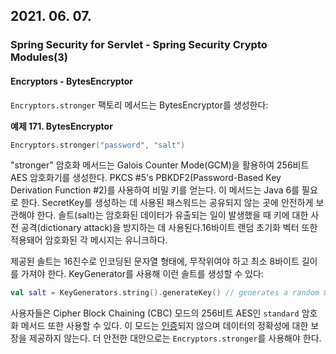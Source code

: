 ## 2021. 06. 07.

### Spring Security for Servlet - Spring Security Crypto Modules(3)

#### Encryptors - BytesEncryptor

`Encryptors.stronger` 팩토리 메서드는 BytesEncryptor를 생성한다:

**예제 171. BytesEncryptor**

```kotlin
Encryptors.stronger("password", "salt")
```

"stronger" 암호화 메서드는 Galois Counter Mode(GCM)을 활용하여 256비트 AES 암호화기를 생성한다. PKCS #5's PBKDF2(Password-Based Key Derivation Function #2)를 사용하여 비밀 키를 얻는다. 이 메서드는 Java 6를 필요로 한다. SecretKey를 생성하는 데 사용된 패스워드는 공유되지 않는 곳에 안전하게 보관해야 한다. 솔트(salt)는 암호화된 데이터가 유출되는 일이 발생했을 때 키에 대한 사전 공격(dictionary attack)을 방지하는 데 사용된다.16바이트 랜덤 초기화 벡터 또한 적용돼어 암호화된 각 메시지는 유니크하다.

제공된 솔트는 16진수로 인코딩된 문자열 형태에, 무작위여야 하고 최소 8바이트 길이를 가져야 한다. KeyGenerator를 사용해 이런 솔트를 생성할 수 있다:

```kotlin
val salt = KeyGenerators.string().generateKey() // generates a random 8-byte salt that is then hex-encoded
```

사용자들은 Cipher Block Chaining (CBC) 모드의 256비트 AES인 `standard` 암호화 메서드 또한 사용할 수 있다. 이 모드는 [인증](https://en.wikipedia.org/wiki/Authenticated_encryption)되지 않으며 데이터의 정확성에 대한 보장을 제공하지 않는다. 더 안전한 대안으로는 `Encryptors.stronger`를 사용해야 한다.